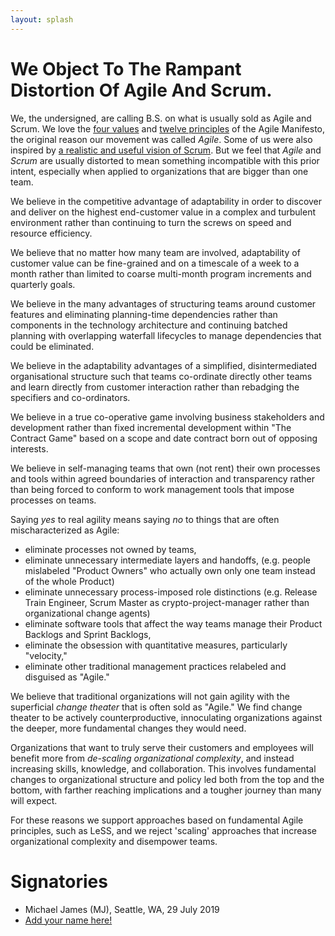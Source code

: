 ```yaml
---
layout: splash
---
```

# We Object To The Rampant Distortion Of Agile And Scrum.

We, the undersigned, are calling B.S. on what is usually sold as Agile
and Scrum. We love the [four values](https://agilemanifesto.org) and
[twelve principles](https://agilemanifesto.org/principles.html) of the
Agile Manifesto, the original reason our movement was called *Agile*.
Some of us were also inspired by
[a realistic and useful vision of Scrum](a-realistic-and-useful-vision-of-scrum/).
But we feel that _Agile_ and _Scrum_ are usually distorted to mean
something incompatible with this prior intent, especially when applied
to organizations that are bigger than one team.

We believe in the competitive advantage of adaptability in order to
  discover and deliver on the highest end-customer value in a complex
  and turbulent environment rather than continuing to turn the screws
  on speed and resource efficiency. 

We believe that no matter how many team are involved, adaptability of
 customer value can be fine-grained and on a timescale of a week to a
 month rather than limited to coarse multi-month program increments
 and quarterly goals.
 
We believe in the many advantages of structuring teams around
  customer features and eliminating planning-time dependencies rather
  than components in the technology architecture and continuing
  batched planning with overlapping waterfall lifecycles to manage
  dependencies that could be eliminated.
  
We believe in the adaptability advantages of a simplified,
  disintermediated organisational structure such that teams
  co-ordinate directly other teams and learn directly from customer
  interaction rather than rebadging the specifiers and co-ordinators.
  
We believe in a true co-operative game involving business
  stakeholders and development rather than fixed incremental
  development within "The Contract Game" based on a scope and date
  contract born out of opposing interests.
  
We believe in self-managing teams that own (not rent) their own
  processes and tools within agreed boundaries of interaction and
  transparency rather than being forced to conform to work management
  tools that impose processes on teams.

Saying *yes* to real agility means saying *no* to things that are
often mischaracterized as Agile: 
* eliminate processes not owned by teams,
* eliminate unnecessary intermediate layers and handoffs, (e.g. people
  mislabeled "Product Owners" who actually own only one team instead of the
  whole Product) 
* eliminate unnecessary process-imposed role distinctions (e.g. Release
  Train Engineer, Scrum Master as crypto-project-manager rather than
  organizational change agents) 
* eliminate software tools that affect the way teams manage their
Product Backlogs and Sprint Backlogs,
* eliminate the obsession with quantitative measures, particularly
  "velocity,"
* eliminate other traditional management practices relabeled and
  disguised as "Agile."

We believe that traditional organizations will not gain agility with
the superficial _change theater_ that is often sold as "Agile."  We
find change theater to be actively counterproductive, innoculating
organizations against the deeper, more fundamental changes they would
need.

Organizations that want to truly serve their customers and employees
will benefit more from _de-scaling organizational complexity_, and
instead increasing skills, knowledge, and collaboration.  This
involves fundamental changes to organizational structure and policy
led both from the top and the bottom, with farther reaching
implications and a tougher journey than many will expect.

For these reasons we support approaches based on fundamental Agile
principles, such as LeSS, and we reject 'scaling' approaches that
increase organizational complexity and disempower teams.

# Signatories
* Michael James (MJ), Seattle, WA, 29 July 2019
* [Add your name here!](/how/)

